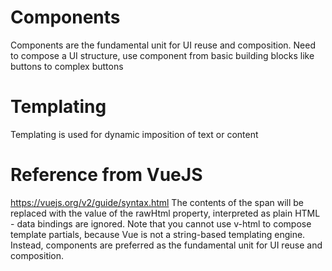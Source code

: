 # Components
Components are the fundamental unit for UI reuse and composition. Need to compose a UI structure, use component from basic building blocks like buttons to complex buttons
# Templating
Templating is used for dynamic imposition of text or content

# Reference from VueJS
<https://vuejs.org/v2/guide/syntax.html>
The contents of the span will be replaced with the value of the rawHtml property, interpreted as plain HTML - data bindings are ignored. Note that you cannot use v-html to compose template partials, because Vue is not a string-based templating engine. Instead, components are preferred as the fundamental unit for UI reuse and composition.
